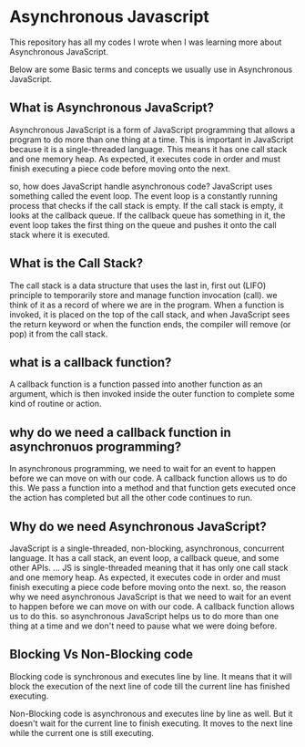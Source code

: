 # Asynchronous Javascript

This repository has all my codes I wrote when I was learning more about Asynchronous JavaScript.

Below are some Basic terms and concepts we usually use in Asynchronous JavaScript.

## What is Asynchronous JavaScript?

Asynchronous JavaScript is a form of JavaScript programming that allows a program to do more than one thing at a time. This is important in JavaScript because it is a single-threaded language. This means it has one call stack and one memory heap. As expected, it executes code in order and must finish executing a piece code before moving onto the next.

so, how does JavaScript handle asynchronous code? JavaScript uses something called the event loop. The event loop is a constantly running process that checks if the call stack is empty. If the call stack is empty, it looks at the callback queue. If the callback queue has something in it, the event loop takes the first thing on the queue and pushes it onto the call stack where it is executed.

## What is the Call Stack?

The call stack is a data structure that uses the last in, first out (LIFO) principle to temporarily store and manage function invocation (call). we think of it as a record of where we are in the program. When a function is invoked, it is placed on the top of the call stack, and when JavaScript sees the return keyword or when the function ends, the compiler will remove (or pop) it from the call stack.

## what is a callback function?

A callback function is a function passed into another function as an argument, which is then invoked inside the outer function to complete some kind of routine or action.

## why do we need a callback function in asynchronuos programming?

In asynchronous programming, we need to wait for an event to happen before we can move on with our code. A callback function allows us to do this. We pass a function into a method and that function gets executed once the action has completed but all the other code continues to run.

## Why do we need Asynchronous JavaScript?

JavaScript is a single-threaded, non-blocking, asynchronous, concurrent language. It has a call stack, an event loop, a callback queue, and some other APIs. ... JS is single-threaded meaning that it has only one call stack and one memory heap. As expected, it executes code in order and must finish executing a piece code before moving onto the next.
so, the reason why we need asynchronous JavaScript is that we need to wait for an event to happen before we can move on with our code. A callback function allows us to do this. so asynchronous JavaScript helps us to do more than one thing at a time and we don't need to pause what we were doing before.

## Blocking Vs Non-Blocking code

Blocking code is synchronous and executes line by line. It means that it will block the execution of the next line of code till the current line has finished executing.

Non-Blocking code is asynchronous and executes line by line as well. But it doesn't wait for the current line to finish executing. It moves to the next line while the current one is still executing.